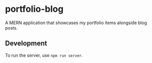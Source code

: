 # portfolio-blog

A MERN application that showcases my portfolio items alongside blog posts.

## Development

To run the server, use `npm run server`.
